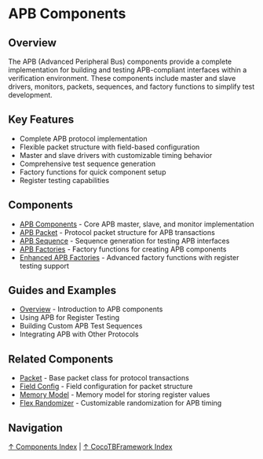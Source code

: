 # APB Components

## Overview

The APB (Advanced Peripheral Bus) components provide a complete implementation for building and testing APB-compliant interfaces within a verification environment. These components include master and slave drivers, monitors, packets, sequences, and factory functions to simplify test development.

## Key Features

- Complete APB protocol implementation
- Flexible packet structure with field-based configuration
- Master and slave drivers with customizable timing behavior
- Comprehensive test sequence generation
- Factory functions for quick component setup
- Register testing capabilities

## Components

- [APB Components](apb_components.md) - Core APB master, slave, and monitor implementation
- [APB Packet](apb_packet.md) - Protocol packet structure for APB transactions
- [APB Sequence](apb_sequence.md) - Sequence generation for testing APB interfaces
- [APB Factories](apb_factories.md) - Factory functions for creating APB components
- [Enhanced APB Factories](enhanced_apb_factories.md) - Advanced factory functions with register testing support

## Guides and Examples

- [Overview](overview.md) - Introduction to APB components
- Using APB for Register Testing
- Building Custom APB Test Sequences
- Integrating APB with Other Protocols

## Related Components

- [Packet](../packet.md) - Base packet class for protocol transactions
- [Field Config](../field_config.md) - Field configuration for packet structure
- [Memory Model](../memory_model.md) - Memory model for storing register values
- [Flex Randomizer](../flex_randomizer.md) - Customizable randomization for APB timing

## Navigation

[↑ Components Index](../index.md) | [↑ CocoTBFramework Index](../../index.md)

